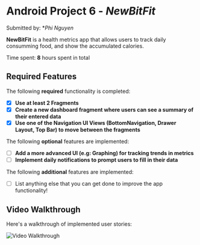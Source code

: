 # Android Project 6 - *NewBitFit*

Submitted by: **Phi Nguyen*

**NewBitFit** is a health metrics app that allows users to track daily consumming food, and show the accumulated calories.

Time spent: **8** hours spent in total

## Required Features

The following **required** functionality is completed:

- [x] **Use at least 2 Fragments**
- [x] **Create a new dashboard fragment where users can see a summary of their entered data**
- [x] **Use one of the Navigation UI Views (BottomNavigation, Drawer Layout, Top Bar) to move between the fragments**

The following **optional** features are implemented:

- [ ] **Add a more advanced UI (e.g: Graphing) for tracking trends in metrics**
- [ ] **Implement daily notifications to prompt users to fill in their data**

The following **additional** features are implemented:

- [ ] List anything else that you can get done to improve the app functionality!

## Video Walkthrough

Here's a walkthrough of implemented user stories:

<img src='https://github.com/Phi-Nguyen-Project/NewBitFit/blob/master/WalkThrough.gif' title='Video Walkthrough' width='' alt='Video Walkthrough' />


